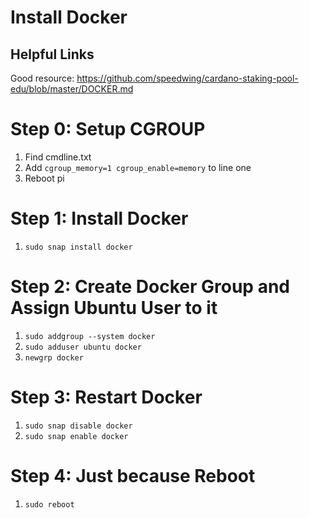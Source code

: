 # Install Docker

## Helpful Links

Good resource: https://github.com/speedwing/cardano-staking-pool-edu/blob/master/DOCKER.md

# Step 0: Setup CGROUP

1. Find cmdline.txt
1. Add `cgroup_memory=1 cgroup_enable=memory` to line one
1. Reboot pi

# Step 1: Install Docker

1. `sudo snap install docker`

# Step 2: Create Docker Group and Assign Ubuntu User to it

1. `sudo addgroup --system docker`
1. `sudo adduser ubuntu docker`
1. `newgrp docker`

# Step 3: Restart Docker

1. `sudo snap disable docker`
1. `sudo snap enable docker`


# Step 4: Just because Reboot

1. `sudo reboot`



